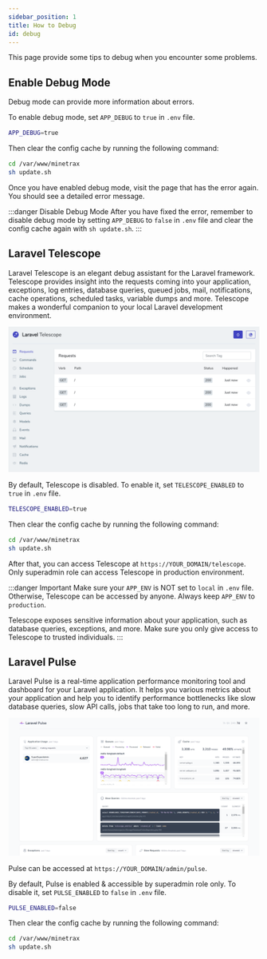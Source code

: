 ```yaml
---
sidebar_position: 1
title: How to Debug
id: debug
---
```


This page provide some tips to debug when you encounter some problems.

## Enable Debug Mode

Debug mode can provide more information about errors. 

To enable debug mode, set `APP_DEBUG` to `true` in `.env` file.

```bash
APP_DEBUG=true
```
Then clear the config cache by running the following command:

```bash
cd /var/www/minetrax
sh update.sh
```

Once you have enabled debug mode, visit the page that has the error again. You should see a detailed error message.

:::danger Disable Debug Mode
After you have fixed the error, remember to disable debug mode by setting `APP_DEBUG` to `false` in `.env` file and clear the config cache again with `sh update.sh`.
:::

## Laravel Telescope

Laravel Telescope is an elegant debug assistant for the Laravel framework. Telescope provides insight into the requests coming into your application, exceptions, log entries, database queries, queued jobs, mail, notifications, cache operations, scheduled tasks, variable dumps and more. Telescope makes a wonderful companion to your local Laravel development environment.

![LaravelTelescope](../../static/img/tutorial/laravel_telescope.png)

By default, Telescope is disabled. To enable it, set `TELESCOPE_ENABLED` to `true` in `.env` file.

```bash
TELESCOPE_ENABLED=true
```

Then clear the config cache by running the following command:

```bash
cd /var/www/minetrax
sh update.sh
```

After that, you can access Telescope at `https://YOUR_DOMAIN/telescope`. Only superadmin role can access Telescope in production environment. 

:::danger Important
Make sure your `APP_ENV` is NOT set to `local` in `.env` file. Otherwise, Telescope can be accessed by anyone. Always keep `APP_ENV` to `production`.

Telescope exposes sensitive information about your application, such as database queries, exceptions, and more. Make sure you only give access to Telescope to trusted individuals.
:::



## Laravel Pulse

Laravel Pulse is a real-time application performance monitoring tool and dashboard for your Laravel application.
It helps you various metrics about your application and help you to identify performance bottlenecks like slow database queries, slow API calls, jobs that take too long to run, and more.

![LaravelPulse](../../static/img/tutorial/laravel_pulse.png)

Pulse can be accessed at `https://YOUR_DOMAIN/admin/pulse`.

By default, Pulse is enabled & accessible by superadmin role only. To disable it, set `PULSE_ENABLED` to `false` in `.env` file.

```bash
PULSE_ENABLED=false
```

Then clear the config cache by running the following command:

```bash
cd /var/www/minetrax
sh update.sh
```